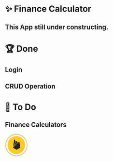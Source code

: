 # :sparkles: Finance Calculator

## This App still under constructing.
 # :trophy: Done
  ## Login
  ## CRUD Operation
  
 # :dart: To Do
   ## Finance Calculators
   
   
   <img width="75px" src="https://github.com/Pedro-Murilo/icons-for-readme/blob/main/.github/firebase-icon.svg" alt="Firebase Icon" />
